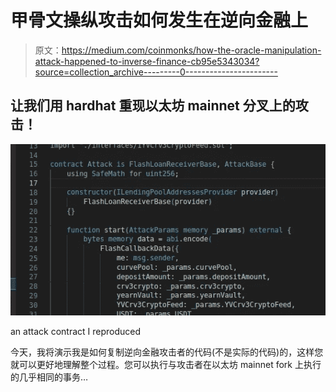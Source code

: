 # 甲骨文操纵攻击如何发生在逆向金融上

> 原文：<https://medium.com/coinmonks/how-the-oracle-manipulation-attack-happened-to-inverse-finance-cb95e5343034?source=collection_archive---------0----------------------->

## 让我们用 hardhat 重现以太坊 mainnet 分叉上的攻击！

![](img/72daab5cdd27f2599af8582328f3e9ef.png)

an attack contract I reproduced

今天，我将演示我是如何复制逆向金融攻击者的代码(不是实际的代码)的，这样您就可以更好地理解整个过程。您可以执行与攻击者在以太坊 mainnet fork 上执行的几乎相同的事务…